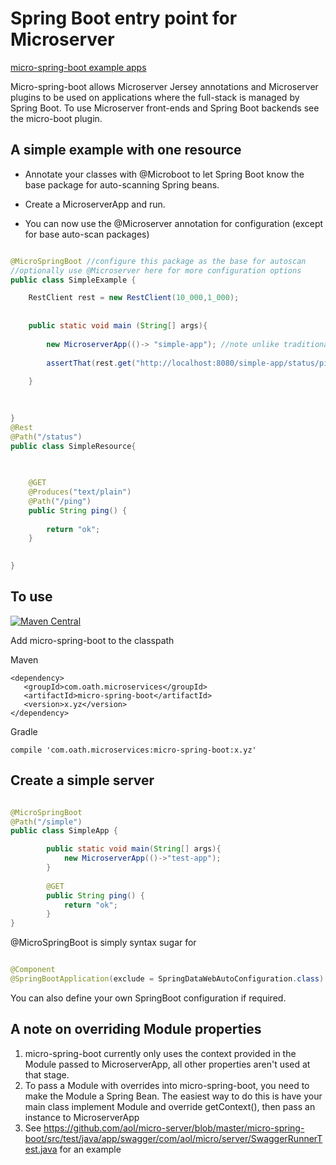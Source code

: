 # Spring Boot entry point for Microserver

[micro-spring-boot example apps](https://github.com/aol/micro-server/tree/master/micro-spring-boot/src/test/java/app)

Micro-spring-boot allows Microserver Jersey annotations and Microserver plugins to be used on applications where the full-stack is managed by Spring Boot. To use Microserver front-ends and Spring Boot backends see the micro-boot plugin.


## A simple example with one resource

* Annotate your classes with @Microboot to let Spring Boot know the base package for auto-scanning Spring beans.

* Create a MicroserverApp and run.

* You can now use the @Microserver annotation for configuration (except for base auto-scan packages)


```java

@MicroSpringBoot //configure this package as the base for autoscan
//optionally use @Microserver here for more configuration options
public class SimpleExample {

	RestClient rest = new RestClient(10_000,1_000);
	
	
	public static void main (String[] args){
		
		new MicroserverApp(()-> "simple-app"); //note unlike traditional microserver apps, there is no need to call start or run here
		
		assertThat(rest.get("http://localhost:8080/simple-app/status/ping"),equalTo("ok"));
		
	}
	

	
}
@Rest
@Path("/status")
public class SimpleResource{

	
	
	@GET
	@Produces("text/plain")
	@Path("/ping")
	public String ping() {
		
		return "ok";
	}

	
}
```

## To use

[![Maven Central](https://maven-badges.herokuapp.com/maven-central/com.oath.microservices/micro-boot/badge.svg)](https://maven-badges.herokuapp.com/maven-central/com.oath.microservices/micro-boot)

Add micro-spring-boot to the classpath

Maven

    <dependency>
       <groupId>com.oath.microservices</groupId>  
       <artifactId>micro-spring-boot</artifactId>
       <version>x.yz</version>
    </dependency>

Gradle

    compile 'com.oath.microservices:micro-spring-boot:x.yz'



## Create a simple server

```java

@MicroSpringBoot
@Path("/simple")
public class SimpleApp {

        public static void main(String[] args){
            new MicroserverApp(()->"test-app");
        }
        
        @GET
        public String ping() {
            return "ok";
        }
}

```


@MicroSpringBoot is simply syntax sugar for 

 ```java
 
@Component
@SpringBootApplication(exclude = SpringDataWebAutoConfiguration.class)
 ```

You can also define your own SpringBoot configuration if required.

## A note on overriding Module properties

1. micro-spring-boot currently only uses the context provided in the Module passed to MicroserverApp, all other properties aren't used at that stage.
2. To pass a Module with overrides into micro-spring-boot, you need to make the Module a Spring Bean. The easiest way to do this is have your main class implement Module and override getContext(), then pass an instance to MicroserverApp
3. See https://github.com/aol/micro-server/blob/master/micro-spring-boot/src/test/java/app/swagger/com/aol/micro/server/SwaggerRunnerTest.java for an example
